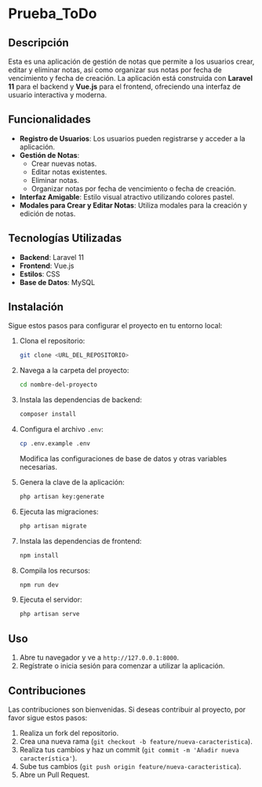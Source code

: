 # Prueba_ToDo

## Descripción
Esta es una aplicación de gestión de notas que permite a los usuarios crear, editar y eliminar notas, así como organizar sus notas por fecha de vencimiento y fecha de creación. La aplicación está construida con **Laravel 11** para el backend y **Vue.js** para el frontend, ofreciendo una interfaz de usuario interactiva y moderna.

## Funcionalidades
- **Registro de Usuarios**: Los usuarios pueden registrarse y acceder a la aplicación.
- **Gestión de Notas**:
  - Crear nuevas notas.
  - Editar notas existentes.
  - Eliminar notas.
  - Organizar notas por fecha de vencimiento o fecha de creación.
- **Interfaz Amigable**: Estilo visual atractivo utilizando colores pastel.
- **Modales para Crear y Editar Notas**: Utiliza modales para la creación y edición de notas.

## Tecnologías Utilizadas
- **Backend**: Laravel 11
- **Frontend**: Vue.js
- **Estilos**: CSS 
- **Base de Datos**: MySQL

## Instalación
Sigue estos pasos para configurar el proyecto en tu entorno local:

1. Clona el repositorio:
   ```bash
   git clone <URL_DEL_REPOSITORIO>
   ```

2. Navega a la carpeta del proyecto:
   ```bash
   cd nombre-del-proyecto
   ```

3. Instala las dependencias de backend:
   ```bash
   composer install
   ```

4. Configura el archivo `.env`:
   ```bash
   cp .env.example .env
   ```
   Modifica las configuraciones de base de datos y otras variables necesarias.

5. Genera la clave de la aplicación:
   ```bash
   php artisan key:generate
   ```

6. Ejecuta las migraciones:
   ```bash
   php artisan migrate
   ```

7. Instala las dependencias de frontend:
   ```bash
   npm install
   ```

8. Compila los recursos:
   ```bash
   npm run dev
   ```

9. Ejecuta el servidor:
   ```bash
   php artisan serve
   ```

## Uso
1. Abre tu navegador y ve a `http://127.0.0.1:8000`.
2. Regístrate o inicia sesión para comenzar a utilizar la aplicación.

## Contribuciones
Las contribuciones son bienvenidas. Si deseas contribuir al proyecto, por favor sigue estos pasos:

1. Realiza un fork del repositorio.
2. Crea una nueva rama (`git checkout -b feature/nueva-caracteristica`).
3. Realiza tus cambios y haz un commit (`git commit -m 'Añadir nueva característica'`).
4. Sube tus cambios (`git push origin feature/nueva-caracteristica`).
5. Abre un Pull Request.
